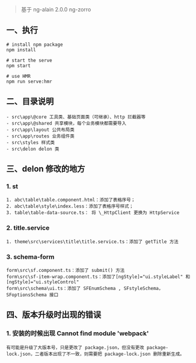 > 基于 ng-alain 2.0.0 ng-zorro

## 一、执行

```
# install npm package
npm install

# start the serve
npm start

# use HMR
npm run serve:hmr
```

## 二、目录说明

```
- src\app\@core 工具类、基础页面类（可继承）、http 拦截器等
- src\app\@shared 共享模块，每个业务模块都需要导入
- src\app\layout 公共布局类
- src\app\routes 业务组件类
- src\styles 样式类
- src\delon delon 类
```

## 三、delon 修改的地方

### 1. st

```
1. abc\table\table.component.html：添加了表格序号；
2. abc\table\style\index.less：添加了表格序号样式；
3. table\table-data-source.ts： 将 \_HttpClient 更换为 HttpService
```

### 2. title.service

```
1. theme\src\services\title\title.service.ts：添加了 getTitle 方法
```

### 3. schema-form

```
form\src\sf.component.ts：添加了 submit() 方法
form\src\sf-item-wrap.component.ts：添加了[ngStyle]="ui.styleLabel" 和 [ngStyle]="ui.styleControl"
form\src\schema\ui.ts：添加了 SFEnumSchema , SFstyleSchema，SFoptionsSchema 接口
```

## 四、版本升级时出现的错误

### 1. 安装的时候出现 Cannot find module 'webpack'

```
有可能是升级了大版本号，只是更改了 package.json，但没有更改 package-lock.json，二者版本出现了不一致，则需要把 package-lock.json 删除重新生成。
```

```

```
